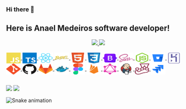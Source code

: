 ### Hi there 👋

## Here is Anael Medeiros software developer!

<div align="center">
  <a href="https://github.com/anaelj">
  <img height="180em" src="https://github-readme-stats.vercel.app/api?username=anaelj&show_icons=true&theme=dark&include_all_commits=true&count_private=true"/>
  <img height="180em" src="https://github-readme-stats.vercel.app/api/top-langs/?username=anaelj&layout=compact&langs_count=7&theme=dark"/>
</div>
<div style="display: inline_block"><br>
  <img align="center" alt="Js" title="JS"" height="30" width="40" src="https://raw.githubusercontent.com/devicons/devicon/master/icons/javascript/javascript-plain.svg">
  <img align="center" alt="Ts" title="TS" height="30" width="40" src="https://raw.githubusercontent.com/devicons/devicon/master/icons/typescript/typescript-plain.svg">
  <img align="center" alt="React" title="React" height="30" width="40" src="https://raw.githubusercontent.com/devicons/devicon/master/icons/react/react-original.svg">
  <img align="center" alt="Babel" title="Babel" height="30" width="40" src="https://raw.githubusercontent.com/devicons/devicon/master/icons/babel/babel-original.svg">
  <img align="center" alt="HTML" title="HTML" height="30" width="40" src="https://raw.githubusercontent.com/devicons/devicon/master/icons/html5/html5-original.svg">
  <img align="center" alt="CSS" title="CSS" height="30" width="40" src="https://raw.githubusercontent.com/devicons/devicon/master/icons/css3/css3-original.svg">
  
  <img align="center" alt="Bootstrap" title="Bootstrap" height="30" width="40" src="https://raw.githubusercontent.com/devicons/devicon/master/icons/bootstrap/bootstrap-original.svg">
  
  <img align="center" alt="SASS" title="SASS" height="30" width="40" src="https://raw.githubusercontent.com/devicons/devicon/master/icons/sass/sass-original.svg">
  
  <img align="center" alt="NodeJS" title="NodeJS" height="30" width="40" src="https://raw.githubusercontent.com/devicons/devicon/master/icons/nodejs/nodejs-original.svg">
  
  <img align="center" alt="Bitbucket" title="Bitbucket" height="30" width="40" src="https://raw.githubusercontent.com/devicons/devicon/master/icons/bitbucket/bitbucket-original.svg">

  <img align="center" alt="Heroku" title="Heroku" height="30" width="40" src="https://raw.githubusercontent.com/devicons/devicon/master/icons/heroku/heroku-original.svg">
  
  <img align="center" alt="Git" title="Git" height="30" width="40" src="https://raw.githubusercontent.com/devicons/devicon/master/icons/git/git-original.svg">
  
  <img align="center" alt="Github" title="Github" height="30" width="40" src="https://raw.githubusercontent.com/devicons/devicon/master/icons/github/github-original.svg">

  <img align="center" alt="Gitlab" title="Gitlab" height="30" width="40" src="https://raw.githubusercontent.com/devicons/devicon/master/icons/gitlab/gitlab-original.svg">  

  <img align="center" alt="Docker" title="Docker" height="30" width="40" src="https://raw.githubusercontent.com/devicons/devicon/master/icons/docker/docker-original.svg">
  
  <img align="center" alt="Figma" title="Figma" height="30" width="40" src="https://raw.githubusercontent.com/devicons/devicon/master/icons/figma/figma-original.svg">
  
  <img align="center" alt="Firebase" title="Firebase" height="30" width="40" src="https://raw.githubusercontent.com/devicons/devicon/master/icons/firebase/firebase-plain.svg">

  <img align="center" alt="Graphql" title="Graphql" height="30" width="40" src="https://raw.githubusercontent.com/devicons/devicon/master/icons/graphql/graphql-plain.svg">

  <img align="center" alt="Jenkins" title="Jenkins" height="30" width="40" src="https://raw.githubusercontent.com/devicons/devicon/master/icons/jenkins/jenkins-original.svg">

  <img align="center" alt="Jest" title="Jest" height="30" width="40" src="https://raw.githubusercontent.com/devicons/devicon/master/icons/jest/jest-plain.svg">
  
  <img align="center" alt="Jira" title="Jira" height="30" width="40" src="https://raw.githubusercontent.com/devicons/devicon/master/icons/jira/jira-original.svg">


</div>

##

<div> 
  <a href = "mailto:anaelj@gmail.com"><img src="https://img.shields.io/badge/-Gmail-%23333?style=for-the-badge&logo=gmail&logoColor=white" target="_blank"></a>
  <a href="https://www.linkedin.com/in/anaelmedeiros" target="_blank"><img src="https://img.shields.io/badge/-LinkedIn-%230077B5?style=for-the-badge&logo=linkedin&logoColor=white" target="_blank"></a> 
 
  ![Snake animation](https://github.com/anaelj/anaelj/blob/output/github-contribution-grid-snake.svg)
 
</div>
